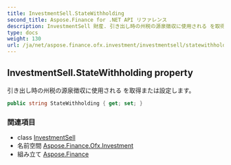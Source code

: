 ```yaml
---
title: InvestmentSell.StateWithholding
second_title: Aspose.Finance for .NET API リファレンス
description: InvestmentSell 財産. 引き出し時の州税の源泉徴収に使用される を取得または設定します
type: docs
weight: 130
url: /ja/net/aspose.finance.ofx.investment/investmentsell/statewithholding/
---
```

## InvestmentSell.StateWithholding property

引き出し時の州税の源泉徴収に使用される を取得または設定します。

```csharp
public string StateWithholding { get; set; }
```

### 関連項目

* class [InvestmentSell](../)
* 名前空間 [Aspose.Finance.Ofx.Investment](../../investmentsell/)
* 組み立て [Aspose.Finance](../../../)


